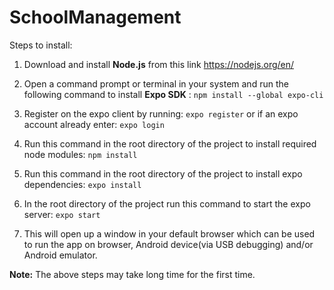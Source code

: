 # SchoolManagement

Steps to install: 
  1. Download and install **Node.js** from this link https://nodejs.org/en/
  
  2. Open a command prompt or terminal in your system and run the following command to install **Expo SDK** :
    `npm install --global expo-cli`

  3. Register on the expo client by running: `expo register` or if an expo account already enter: `expo login`

  4. Run this command in the root directory of the project to install required node modules: `npm install`

  5. Run this command in the root directory of the project to install expo dependencies: `expo install`
    
  6. In the root directory of the project run this command to start the expo server: `expo start`
  
  7. This will open up a window in your default browser which can be used to run the app on browser, Android device(via USB debugging) and/or Android emulator.
  
  **Note:** The above steps may take long time for the first time.
